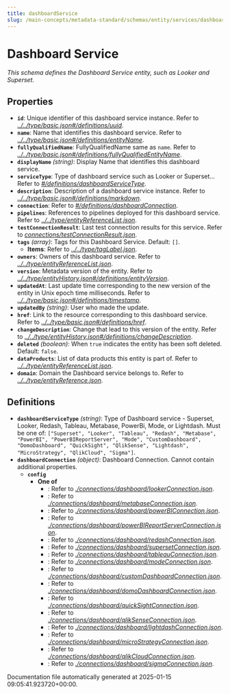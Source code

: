 ```yaml
---
title: dashboardService
slug: /main-concepts/metadata-standard/schemas/entity/services/dashboardservice
---
```


# Dashboard Service

*This schema defines the Dashboard Service entity, such as Looker and Superset.*

## Properties

- **`id`**: Unique identifier of this dashboard service instance. Refer to *[../../type/basic.json#/definitions/uuid](#/../type/basic.json#/definitions/uuid)*.
- **`name`**: Name that identifies this dashboard service. Refer to *[../../type/basic.json#/definitions/entityName](#/../type/basic.json#/definitions/entityName)*.
- **`fullyQualifiedName`**: FullyQualifiedName same as `name`. Refer to *[../../type/basic.json#/definitions/fullyQualifiedEntityName](#/../type/basic.json#/definitions/fullyQualifiedEntityName)*.
- **`displayName`** *(string)*: Display Name that identifies this dashboard service.
- **`serviceType`**: Type of dashboard service such as Looker or Superset... Refer to *[#/definitions/dashboardServiceType](#definitions/dashboardServiceType)*.
- **`description`**: Description of a dashboard service instance. Refer to *[../../type/basic.json#/definitions/markdown](#/../type/basic.json#/definitions/markdown)*.
- **`connection`**: Refer to *[#/definitions/dashboardConnection](#definitions/dashboardConnection)*.
- **`pipelines`**: References to pipelines deployed for this dashboard service. Refer to *[../../type/entityReferenceList.json](#/../type/entityReferenceList.json)*.
- **`testConnectionResult`**: Last test connection results for this service. Refer to *[connections/testConnectionResult.json](#nnections/testConnectionResult.json)*.
- **`tags`** *(array)*: Tags for this Dashboard Service. Default: `[]`.
  - **Items**: Refer to *[../../type/tagLabel.json](#/../type/tagLabel.json)*.
- **`owners`**: Owners of this dashboard service. Refer to *[../../type/entityReferenceList.json](#/../type/entityReferenceList.json)*.
- **`version`**: Metadata version of the entity. Refer to *[../../type/entityHistory.json#/definitions/entityVersion](#/../type/entityHistory.json#/definitions/entityVersion)*.
- **`updatedAt`**: Last update time corresponding to the new version of the entity in Unix epoch time milliseconds. Refer to *[../../type/basic.json#/definitions/timestamp](#/../type/basic.json#/definitions/timestamp)*.
- **`updatedBy`** *(string)*: User who made the update.
- **`href`**: Link to the resource corresponding to this dashboard service. Refer to *[../../type/basic.json#/definitions/href](#/../type/basic.json#/definitions/href)*.
- **`changeDescription`**: Change that lead to this version of the entity. Refer to *[../../type/entityHistory.json#/definitions/changeDescription](#/../type/entityHistory.json#/definitions/changeDescription)*.
- **`deleted`** *(boolean)*: When `true` indicates the entity has been soft deleted. Default: `false`.
- **`dataProducts`**: List of data products this entity is part of. Refer to *[../../type/entityReferenceList.json](#/../type/entityReferenceList.json)*.
- **`domain`**: Domain the Dashboard service belongs to. Refer to *[../../type/entityReference.json](#/../type/entityReference.json)*.
## Definitions

- **`dashboardServiceType`** *(string)*: Type of Dashboard service - Superset, Looker, Redash, Tableau, Metabase, PowerBi, Mode, or Lightdash. Must be one of: `["Superset", "Looker", "Tableau", "Redash", "Metabase", "PowerBI", "PowerBIReportServer", "Mode", "CustomDashboard", "DomoDashboard", "QuickSight", "QlikSense", "Lightdash", "MicroStrategy", "QlikCloud", "Sigma"]`.
- **`dashboardConnection`** *(object)*: Dashboard Connection. Cannot contain additional properties.
  - **`config`**
    - **One of**
      - : Refer to *[./connections/dashboard/lookerConnection.json](#connections/dashboard/lookerConnection.json)*.
      - : Refer to *[./connections/dashboard/metabaseConnection.json](#connections/dashboard/metabaseConnection.json)*.
      - : Refer to *[./connections/dashboard/powerBIConnection.json](#connections/dashboard/powerBIConnection.json)*.
      - : Refer to *[./connections/dashboard/powerBIReportServerConnection.json](#connections/dashboard/powerBIReportServerConnection.json)*.
      - : Refer to *[./connections/dashboard/redashConnection.json](#connections/dashboard/redashConnection.json)*.
      - : Refer to *[./connections/dashboard/supersetConnection.json](#connections/dashboard/supersetConnection.json)*.
      - : Refer to *[./connections/dashboard/tableauConnection.json](#connections/dashboard/tableauConnection.json)*.
      - : Refer to *[./connections/dashboard/modeConnection.json](#connections/dashboard/modeConnection.json)*.
      - : Refer to *[./connections/dashboard/customDashboardConnection.json](#connections/dashboard/customDashboardConnection.json)*.
      - : Refer to *[./connections/dashboard/domoDashboardConnection.json](#connections/dashboard/domoDashboardConnection.json)*.
      - : Refer to *[./connections/dashboard/quickSightConnection.json](#connections/dashboard/quickSightConnection.json)*.
      - : Refer to *[./connections/dashboard/qlikSenseConnection.json](#connections/dashboard/qlikSenseConnection.json)*.
      - : Refer to *[./connections/dashboard/lightdashConnection.json](#connections/dashboard/lightdashConnection.json)*.
      - : Refer to *[./connections/dashboard/microStrategyConnection.json](#connections/dashboard/microStrategyConnection.json)*.
      - : Refer to *[./connections/dashboard/qlikCloudConnection.json](#connections/dashboard/qlikCloudConnection.json)*.
      - : Refer to *[./connections/dashboard/sigmaConnection.json](#connections/dashboard/sigmaConnection.json)*.


Documentation file automatically generated at 2025-01-15 09:05:41.923720+00:00.
